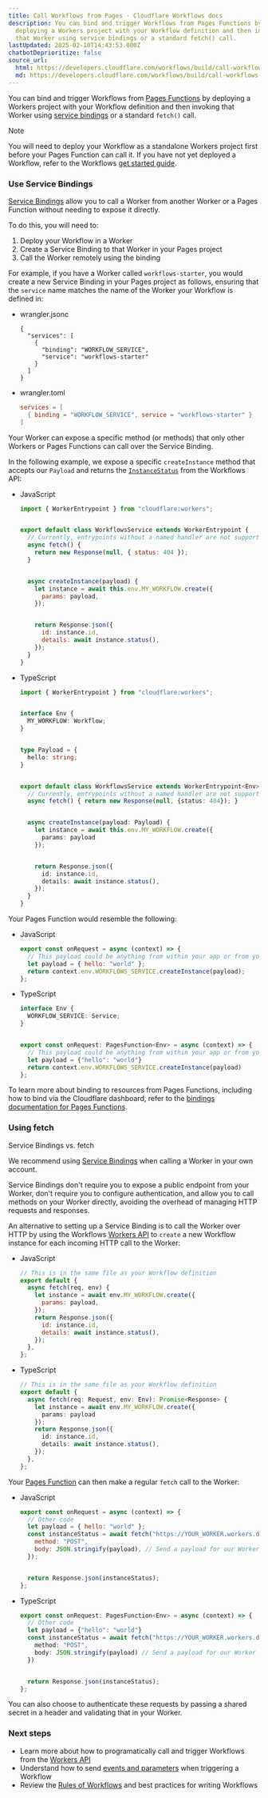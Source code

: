 ```yaml
---
title: Call Workflows from Pages · Cloudflare Workflows docs
description: You can bind and trigger Workflows from Pages Functions by
  deploying a Workers project with your Workflow definition and then invoking
  that Worker using service bindings or a standard fetch() call.
lastUpdated: 2025-02-10T14:43:53.000Z
chatbotDeprioritize: false
source_url:
  html: https://developers.cloudflare.com/workflows/build/call-workflows-from-pages/
  md: https://developers.cloudflare.com/workflows/build/call-workflows-from-pages/index.md
---
```


You can bind and trigger Workflows from [Pages Functions](https://developers.cloudflare.com/pages/functions/) by deploying a Workers project with your Workflow definition and then invoking that Worker using [service bindings](https://developers.cloudflare.com/pages/functions/bindings/#service-bindings) or a standard `fetch()` call.

Note

You will need to deploy your Workflow as a standalone Workers project first before your Pages Function can call it. If you have not yet deployed a Workflow, refer to the Workflows [get started guide](https://developers.cloudflare.com/workflows/get-started/guide/).

### Use Service Bindings

[Service Bindings](https://developers.cloudflare.com/workers/runtime-apis/bindings/service-bindings/) allow you to call a Worker from another Worker or a Pages Function without needing to expose it directly.

To do this, you will need to:

1. Deploy your Workflow in a Worker
2. Create a Service Binding to that Worker in your Pages project
3. Call the Worker remotely using the binding

For example, if you have a Worker called `workflows-starter`, you would create a new Service Binding in your Pages project as follows, ensuring that the `service` name matches the name of the Worker your Workflow is defined in:

* wrangler.jsonc

  ```jsonc
  {
    "services": [
      {
        "binding": "WORKFLOW_SERVICE",
        "service": "workflows-starter"
      }
    ]
  }
  ```

* wrangler.toml

  ```toml
  services = [
    { binding = "WORKFLOW_SERVICE", service = "workflows-starter" }
  ]
  ```

Your Worker can expose a specific method (or methods) that only other Workers or Pages Functions can call over the Service Binding.

In the following example, we expose a specific `createInstance` method that accepts our `Payload` and returns the [`InstanceStatus`](https://developers.cloudflare.com/workflows/build/workers-api/#instancestatus) from the Workflows API:

* JavaScript

  ```js
  import { WorkerEntrypoint } from "cloudflare:workers";


  export default class WorkflowsService extends WorkerEntrypoint {
    // Currently, entrypoints without a named handler are not supported
    async fetch() {
      return new Response(null, { status: 404 });
    }


    async createInstance(payload) {
      let instance = await this.env.MY_WORKFLOW.create({
        params: payload,
      });


      return Response.json({
        id: instance.id,
        details: await instance.status(),
      });
    }
  }
  ```

* TypeScript

  ```ts
  import { WorkerEntrypoint } from "cloudflare:workers";


  interface Env {
    MY_WORKFLOW: Workflow;
  }


  type Payload = {
    hello: string;
  }


  export default class WorkflowsService extends WorkerEntrypoint<Env> {
    // Currently, entrypoints without a named handler are not supported
    async fetch() { return new Response(null, {status: 404}); }


    async createInstance(payload: Payload) {
      let instance = await this.env.MY_WORKFLOW.create({
        params: payload
      });


      return Response.json({
        id: instance.id,
        details: await instance.status(),
      });
    }
  }
  ```

Your Pages Function would resemble the following:

* JavaScript

  ```js
  export const onRequest = async (context) => {
    // This payload could be anything from within your app or from your frontend
    let payload = { hello: "world" };
    return context.env.WORKFLOWS_SERVICE.createInstance(payload);
  };
  ```

* TypeScript

  ```ts
  interface Env {
    WORKFLOW_SERVICE: Service;
  }


  export const onRequest: PagesFunction<Env> = async (context) => {
    // This payload could be anything from within your app or from your frontend
    let payload = {"hello": "world"}
    return context.env.WORKFLOWS_SERVICE.createInstance(payload)
  };
  ```

To learn more about binding to resources from Pages Functions, including how to bind via the Cloudflare dashboard, refer to the [bindings documentation for Pages Functions](https://developers.cloudflare.com/pages/functions/bindings/#service-bindings).

### Using fetch

Service Bindings vs. fetch

We recommend using [Service Bindings](https://developers.cloudflare.com/workers/runtime-apis/bindings/service-bindings/) when calling a Worker in your own account.

Service Bindings don't require you to expose a public endpoint from your Worker, don't require you to configure authentication, and allow you to call methods on your Worker directly, avoiding the overhead of managing HTTP requests and responses.

An alternative to setting up a Service Binding is to call the Worker over HTTP by using the Workflows [Workers API](https://developers.cloudflare.com/workflows/build/workers-api/#workflow) to `create` a new Workflow instance for each incoming HTTP call to the Worker:

* JavaScript

  ```js
  // This is in the same file as your Workflow definition
  export default {
    async fetch(req, env) {
      let instance = await env.MY_WORKFLOW.create({
        params: payload,
      });
      return Response.json({
        id: instance.id,
        details: await instance.status(),
      });
    },
  };
  ```

* TypeScript

  ```ts
  // This is in the same file as your Workflow definition
  export default {
    async fetch(req: Request, env: Env): Promise<Response> {
      let instance = await env.MY_WORKFLOW.create({
        params: payload
      });
      return Response.json({
        id: instance.id,
        details: await instance.status(),
      });
    },
  };
  ```

Your [Pages Function](https://developers.cloudflare.com/pages/functions/get-started/) can then make a regular `fetch` call to the Worker:

* JavaScript

  ```js
  export const onRequest = async (context) => {
    // Other code
    let payload = { hello: "world" };
    const instanceStatus = await fetch("https://YOUR_WORKER.workers.dev/", {
      method: "POST",
      body: JSON.stringify(payload), // Send a payload for our Worker to pass to the Workflow
    });


    return Response.json(instanceStatus);
  };
  ```

* TypeScript

  ```ts
  export const onRequest: PagesFunction<Env> = async (context) => {
    // Other code
    let payload = {"hello": "world"}
    const instanceStatus = await fetch("https://YOUR_WORKER.workers.dev/", {
      method: "POST",
      body: JSON.stringify(payload) // Send a payload for our Worker to pass to the Workflow
    })


    return Response.json(instanceStatus);
  };
  ```

You can also choose to authenticate these requests by passing a shared secret in a header and validating that in your Worker.

### Next steps

* Learn more about how to programatically call and trigger Workflows from the [Workers API](https://developers.cloudflare.com/workflows/build/workers-api/)
* Understand how to send [events and parameters](https://developers.cloudflare.com/workflows/build/events-and-parameters/) when triggering a Workflow
* Review the [Rules of Workflows](https://developers.cloudflare.com/workflows/build/rules-of-workflows/) and best practices for writing Workflows
